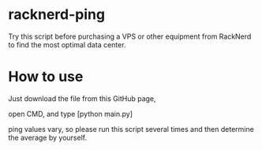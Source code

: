 # racknerd-ping
Try this script before purchasing a VPS or other equipment from RackNerd to find the most optimal data center.

# How to use
Just download the file from this GitHub page,

open CMD, and type [python main.py]

ping values vary, so please run this script several times and then determine the average by yourself.
